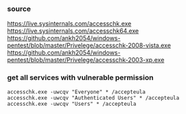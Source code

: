 ### source
https://live.sysinternals.com/accesschk.exe    
https://live.sysinternals.com/accesschk64.exe    
https://github.com/ankh2054/windows-pentest/blob/master/Privelege/accesschk-2008-vista.exe    
https://github.com/ankh2054/windows-pentest/blob/master/Privelege/accesschk-2003-xp.exe    

### get all services with vulnerable permission
```
accesschk.exe -uwcqv "Everyone" * /accepteula
accesschk.exe -uwcqv "Authenticated Users" * /accepteula
accesschk.exe -uwcqv "Users" * /accepteula
```

